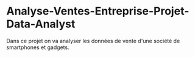 # Analyse-Ventes-Entreprise-Projet-Data-Analyst
Dans ce projet on va analyser les données de vente d'une société de smartphones et gadgets.
